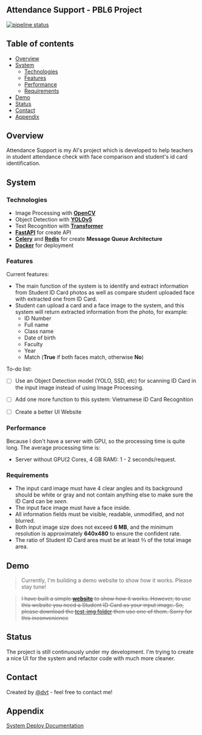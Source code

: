 
## Attendance Support - PBL6 Project

[![pipeline status](https://gitlab.com/trinhdvt/pbl6-attendace-support/badges/master/pipeline.svg)](https://gitlab.com/trinhdvt/pbl6-attendace-support/-/commits/master)

## Table of contents

* [Overview](#overview)
* [System](#system)
    * [Technologies](#technologies)
    * [Features](#features)
    * [Performance](#performance)
    * [Requirements](#requirements)
* [Demo](#demo)
* [Status](#status)
* [Contact](#contact)
* [Appendix](#appendix)

## Overview

Attendance Support  is my AI's project which is developed to help teachers in student attendance check with face comparison and student's id card identification.

## System

### Technologies

* Image Processing with **[OpenCV](https://github.com/opencv/opencv-python)**
* Object Detection with **[YOLOv5](https://github.com/ultralytics/yolov5)**
* Text Recognition with **[Transformer](https://github.com/pbcquoc/vietocr)**
* **[FastAPI](https://github.com/tiangolo/fastapi)** for create API
* **[Celery](https://github.com/celery/celery)** and **[Redis](https://redis.io/)** for create **Message Queue Architecture**
* **[Docker](https://www.docker.com/)** for deployment

### Features

Current features:

* The main function of the system is to identify and extract information from Student ID Card photos as well as compare student uploaded face with extracted one from ID Card. 
* Student can upload a card and a face image to the system, and this system will return extracted information from the photo, for example:
    * ID Number
    * Full name
    * Class name
    * Date of birth
    * Faculty
    * Year
    * Match (**True** if both faces match, otherwise **No**)

To-do list:

- [ ] Use an Object Detection model (YOLO, SSD, etc) for scanning ID Card in the input image instead of using Image Processing.
- [ ] Add one more function to this system: Vietnamese ID Card Recognition
- [ ] Create a better UI Website


### Performance

Because I don't have a server with GPU, so the processing time is quite long. The average processing time is:

* Server without GPU(2 Cores, 4 GB RAM): 1 - 2 seconds/request.

### Requirements

* The input card image must have 4 clear angles and its background should be white or gray and not contain anything else to make sure the ID Card can be *seen*.
* The input face image must have a face inside.
* All information fields must be visible, readable, unmodified, and not blurred.
* Both input image size does not exceed **6 MB**, and the minimum resolution is approximately **640x480** to ensure the confident rate.
* The ratio of Student ID Card area must be at least 2⁄3 of the total image area.

## Demo

> Currently, I'm building a demo website to show how it works. Please stay tune!

> ~~I have built a simple **[website](#)** to show how it works. However, to use this website you need a Student ID Card as your input image. So, please download the [test-img folder](https://drive.google.com/drive/folders/1tOklpJxGfGlmfr4Ui1fSAEN_lPZVU5H_?usp=sharing) then use one of them. Sorry for this inconvenience~~ 

## Status

The project is still continuously under my development. I'm trying to create a nice UI for the system and refactor code with much more cleaner.

## Contact

Created by [@dvt](https://www.facebook.com/trinh.dvt/) \- feel free to contact me\!

## Appendix

[System Deploy Documentation](https://gitlab.com/trinhdvt/pbl6-attendace-support/-/wikis/T%C3%A0i-li%E1%BB%87u-h%C6%B0%E1%BB%9Bng-d%E1%BA%ABn-tri%E1%BB%83n-khai-c%E1%BA%A5u-h%C3%ACnh-Server-cho-%C4%91%E1%BB%93-%C3%A1n-PBL6)
